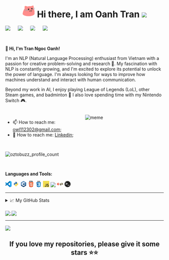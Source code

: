 
<!--
**Oztobuzz/Oztobuzz** is a ✨ _special_ ✨ repository because its `README.md` (this file) appears on your GitHub profile.

Here are some ideas to get you started:

- 🔭 I’m currently working on ...
- 🌱 I’m currently learning ...
- 👯 I’m looking to collaborate on ...
- 🤔 I’m looking for help with ...
- 💬 Ask me about ...
- 📫 How to reach me: ...
- 😄 Pronouns: ...
- ⚡ Fun fact: ...
-->

<center><h1><img src="https://raw.githubusercontent.com/Oztobuzz/Oztobuzz/main/meow_party.gif" width="40"/> Hi there, I am Oanh Tran <img src="https://flagpedia.net/data/flags/emoji/google/160x160/vn.png" width="40"/> </h1></center>

<p align="left">
<a href="https://www.linkedin.com/in/oanhtran2002/" target="_blank"><img height="30" src="https://cdn-icons-png.flaticon.com/512/174/174857.png"></a>&nbsp;&nbsp;&nbsp;&nbsp;&nbsp;
<a href="https://smarthealth.vinuni.edu.vn/tran-ngoc-oanh/" target="_blank"><img height="30" src="https://encrypted-tbn0.gstatic.com/images?q=tbn:ANd9GcR5Pi0hJHFc1kJs49t25GlletnnGIGF03_E7A&s"></a>&nbsp;&nbsp;&nbsp;&nbsp;&nbsp;
<a href="https://twitter.com/tno_112302" target="_blank"><img height="29" src="https://img.freepik.com/premium-vector/new-twitter-logo-x-2023-twitter-x-logo-vector-download_691560-10809.jpg" style="border-radius: 3px;"></a>&nbsp;&nbsp;&nbsp;&nbsp;&nbsp;
<a href="https://huggingface.co/Oztobuzz" target="_blank"><img height="30" src="https://huggingface.co/datasets/huggingface/brand-assets/resolve/main/hf-logo.png" ></a>&nbsp;&nbsp;&nbsp;&nbsp;&nbsp;
</p>

<br>

<b>👋 Hi, I'm Tran Ngoc Oanh!</b>

I'm an NLP (Natural Language Processing) enthusiast from Vietnam with a passion for creative problem-solving and research 📝.  My fascination with NLP is constantly growing, and I'm excited to explore its potential to unlock the power of language.  I'm always looking for ways to improve how machines understand and interact with human communication.

Beyond my work in AI, I enjoy playing League of Legends (LoL), other Steam games, and badminton 🏸 I also love spending time with my Nintendo Switch 🎮.


<br>


<!-- https://media.giphy.com/media/SWoSkN6DxTszqIKEqv/giphy.gif -->
<!-- <img align="right" height="250" width="400" alt="GIF" src="https://miro.medium.com/max/1360/1*IRGHmiGsa16stedQvIaZfw.gif" /> -->

<img align="right" alt="meme" height = "200" width = "250" src="https://datasciencedojo.com/wp-content/uploads/20-1.jpg" />

 - 📫 How to reach me: [owl112302@gmail.com](mailto:owl112302@gmail.com);
 - 🔗 How to reach me: [Linkedin](https://www.linkedin.com/in/oanhtran2002/);
 


 <br>

 <p align="left"> <img src="https://komarev.com/ghpvc/?username=Oztobuzz&color=blueviolet" alt="oztobuzz_profile_count" /> </p>
 
 </br>

**Languages and Tools:**
<br>

<code><img height="20" src="https://raw.githubusercontent.com/github/explore/80688e429a7d4ef2fca1e82350fe8e3517d3494d/topics/visual-studio-code/visual-studio-code.png"></code>
<code><img height="20" src="https://raw.githubusercontent.com/github/explore/80688e429a7d4ef2fca1e82350fe8e3517d3494d/topics/python/python.png"></code>
<code><img height="20" src="https://raw.githubusercontent.com/github/explore/80688e429a7d4ef2fca1e82350fe8e3517d3494d/topics/cpp/cpp.png"></code>
<code><img height = "20" src = "https://raw.githubusercontent.com/github/explore/80688e429a7d4ef2fca1e82350fe8e3517d3494d/topics/html/html.png"></code>
<code><img height = "20" src = "https://raw.githubusercontent.com/github/explore/80688e429a7d4ef2fca1e82350fe8e3517d3494d/topics/css/css.png"></code>
<code><img height="20" src="https://raw.githubusercontent.com/github/explore/80688e429a7d4ef2fca1e82350fe8e3517d3494d/topics/javascript/javascript.png"></code>
<code><img height="20" src="https://cdn.iconscout.com/icon/free/png-256/free-flask-51-285137.png"></code>
<code><img height="20" src="https://raw.githubusercontent.com/github/explore/80688e429a7d4ef2fca1e82350fe8e3517d3494d/topics/git/git.png"></code>
<code><img height="20" src="https://raw.githubusercontent.com/github/explore/80688e429a7d4ef2fca1e82350fe8e3517d3494d/topics/terminal/terminal.png"></code>


---
<!--### 📢 Find me elsewhere-->
<!--<p align="left">-->
<!--  <a href="https://www.codechef.com/users/abhimaira_10">-->
<!--    <img src="https://raw.githubusercontent.com/AbhishekMaira10/AbhishekMaira10/master/Resources/svg/codechef.svg" alt="codechef" style="vertical-align:top; margin:4px">-->
<!--  </a>&nbsp;&nbsp;&nbsp;-->
  
<!--  <a href="https://leetcode.com/abhishekmaira1999/">-->
<!--    <img src="https://raw.githubusercontent.com/AbhishekMaira10/AbhishekMaira10/master/Resources/svg/leetcode.svg" alt="leetcode" style="vertical-align:top; margin:4px">-->
<!--  </a>&nbsp;&nbsp;&nbsp;-->

<!--  <a href="https://www.hackerrank.com/abhishekmaira191">-->
<!--    <img src="https://raw.githubusercontent.com/AbhishekMaira10/AbhishekMaira10/master/Resources/svg/hackerrank.svg" alt="hackerrank" style="vertical-align:top; margin:4px">-->
<!--  </a>&nbsp;&nbsp;&nbsp;-->
  
<!--  <a href="https://www.codewars.com/users/abhimaira_10">-->
<!--    <img src="https://raw.githubusercontent.com/AbhishekMaira10/AbhishekMaira10/master/Resources/svg/codewars.svg" alt="codewars" style="vertical-align:top; margin:4px">-->
<!--  </a> &nbsp;&nbsp;&nbsp;-->
<!--</p>-->

<!--<hr>-->

<details>
<summary>📈 My GitHub Stats</summary>
</details>
</br>
<a href="https://github.com/Oztobuzz/Smarthome_Forecaster" target="_blank" >
  <img height = "120" align="center" src="https://github-readme-stats.vercel.app/api/pin/?username=Oztobuzz&repo=Smarthome_Forecaster&theme=dracula"  />
</a>

<a href="https://github.com/Oztobuzz/HCMUT_PPL_Sem222_MT22" target="_blank">
 <img height = "120" align="center" src="https://github-readme-stats.vercel.app/api/pin/?username=Oztobuzz&repo=HCMUT_PPL_Sem222_MT22&theme=dracula" />
</a>

<hr>
<!-- <a href="https://github.com/anuraghazra/github-readme-stats">
  <img height="140" align="center" src="https://github-readme-stats.vercel.app/api?username=Oztobuzz&theme=dracula&layout=compact" />
</a>
 -->
<a href="https://github.com/anuraghazra/convoychat">
  <img height="140" align="center" src="https://github-readme-stats.vercel.app/api/top-langs?username=Oztobuzz&layout=compact&langs_count=6&card_width=320&theme=dracula"/>
</a>

<div align="center">

## If you love my repositories, please give it some stars ⭐⭐

</div>
